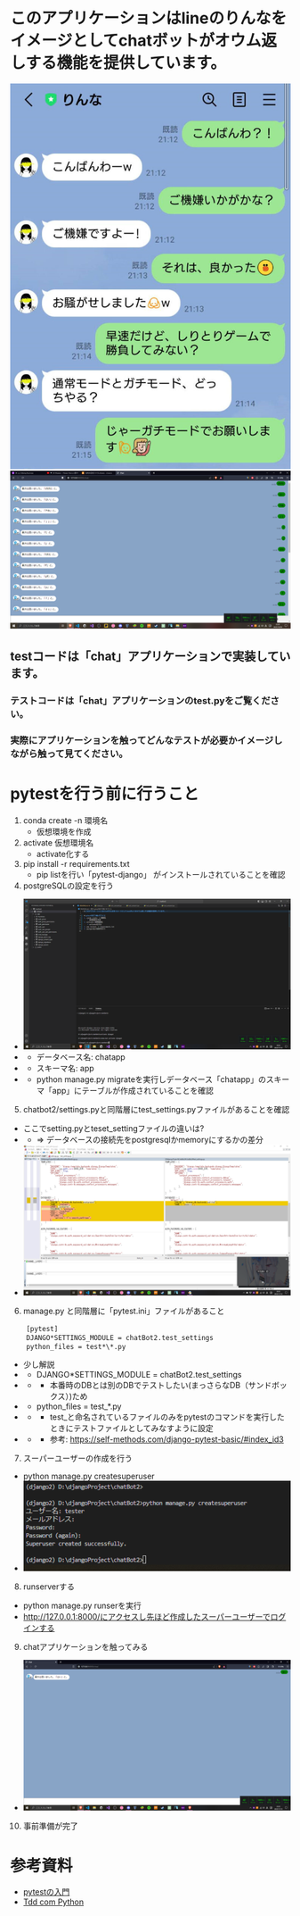 # このアプリケーションはlineのりんなをイメージとしてchatボットがオウム返しする機能を提供しています。
![パクリ元](README_img/パクリ元アプリケーション.jpg)
![実際のアプリケーションイメージ](README_img/オウム返し.jpg)
## testコードは「chat」アプリケーションで実装しています。
### テストコードは「chat」アプリケーションのtest.pyをご覧ください。
### 実際にアプリケーションを触ってどんなテストが必要かイメージしながら触って見てください。

# pytestを行う前に行うこと
1. conda create -n 環境名
    * 仮想環境を作成
2. activate 仮想環境名
    * activate化する
3. pip install -r requirements.txt
    * pip listを行い「pytest-django」 がインストールされていることを確認
4. postgreSQLの設定を行う
* ![postgreSQLの設定](README_img/postgresql.PNG)
* * データベース名: chatapp
* * スキーマ名: app
* * python manage.py migrateを実行しデータベース「chatapp」のスキーマ「app」にテーブルが作成されていることを確認
5. chatbot2/settings.pyと同階層にtest_settings.pyファイルがあることを確認
* ここでsetting.pyとteset_settingファイルの違いは?
* * => データベースの接続先をpostgresqlかmemoryにするかの差分
* ![setting差分](README_img/setting差分.PNG)
6. manage.py と同階層に「pytest.ini」ファイルがあること
```
    [pytest]
    DJANGO*SETTINGS_MODULE = chatBot2.test_settings
    python_files = test*\*.py
```
* 少し解説
* * DJANGO\*SETTINGS_MODULE = chatBot2.test_settings
* * * 本番時のDBとは別のDBでテストしたい(まっさらなDB（サンドボックス）)ため
* * python_files = test_*.py
* * * test_と命名されているファイルのみをpytestのコマンドを実行したときにテストファイルとしてみなすように設定
* * * 参考: https://self-methods.com/django-pytest-basic/#index_id3
7. スーパーユーザーの作成を行う
* python manage.py createsuperuser
* ![スーパーユーザーの作成](README_img/スーパーユーザー作成.PNG)
8. runserverする
* python manage.py runserを実行
* http://127.0.0.1:8000/にアクセスし先ほど作成したスーパーユーザーでログインする
9. chatアプリケーションを触ってみる
* ![チャットアプリケーション](README_img/chatアプリケーション.PNG)
10. 事前準備が完了

# 参考資料
* [pytestの入門](https://www.amazon.co.jp/%E3%83%86%E3%82%B9%E3%83%88%E9%A7%86%E5%8B%95Python-BrianOkken-ebook/dp/B07F65PFZN/ref=sr_1_2?adgrpid=140889812067&hvadid=651053006122&hvdev=c&hvlocphy=1009132&hvnetw=g&hvqmt=e&hvrand=6292167689686095826&hvtargid=kwd-1676926081362&hydadcr=22032_13455213&jp-ad-ap=0&keywords=%E3%83%86%E3%82%B9%E3%83%88%E9%A7%86%E5%8B%95python&sr=8-2)
* [Tdd com Python](https://www.amazon.co.jp/Tdd-com-Python-Harry-Percival/dp/8575226428)

